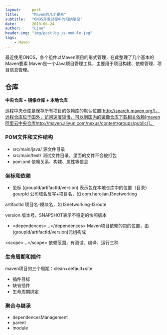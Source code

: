 ```yaml
---
layout:     post
title:      "Maven的几个要素"
subtitle:   "ONOS开发过程中的归纳笔记"
date:       2018-06-24
author:     "Ljan"
header-img: "img/post-bg-js-module.jpg"
tags:
    - Maven
---
```


最近使用ONOS，各个组件以Maven项目的形式管理，在此整理了几个基本的Maven要素
Maven是一个Java项目管理工具，主要用于项目构建、依赖管理、项目信息管理。

## 仓库
**中央仓库 + 镜像仓库 + 本地仓库**

远程中央仓库是保存所有项目的依赖库的默认位置[http://search.maven.org/]。远程仓库位于国外，访问速度较慢，可以到国内的镜像仓库下载相关依赖[maven阿里云中央仓库http://maven.aliyun.com/nexus/content/groups/public/]。

### POM文件和文件结构
* src/main/java/ 源文件目录
* src/main/test/  测试文件目录，里面的文件不会被打包 
* pom.xml 依赖关系、构建、属性等信息

### 坐标和依赖

* 坐标 (groupId/artifactId/version) 表示包在本地仓库中的位置（目录）
gourpId 公司域名反写+项目名，如 com.herojian.l3networking

artifactId 项目名-模块名，如 l3networking-l3route

version 版本号，SNAPSHOT表示不稳定的快照版本

* \<dependences\>...\<\/dependences\>
Maven项目依赖的包的位置，由(groupId/artifactId/version)元组构成

\<scope\>...\<\/scope\> 依赖范围，有测试、编译、运行三种

### 生命周期和插件
maven项目的三个周期：clean+default+site
* 插件目标
* 缺省插件
* 生命周期绑定

### 聚合与继承
* dependencesManagement
* parent
* module


